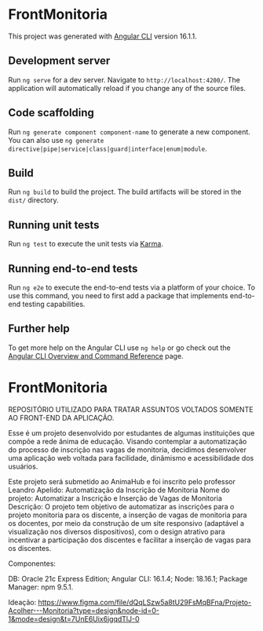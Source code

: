 # FrontMonitoria

This project was generated with [Angular CLI](https://github.com/angular/angular-cli) version 16.1.1.

## Development server

Run `ng serve` for a dev server. Navigate to `http://localhost:4200/`. The application will automatically reload if you change any of the source files.

## Code scaffolding

Run `ng generate component component-name` to generate a new component. You can also use `ng generate directive|pipe|service|class|guard|interface|enum|module`.

## Build

Run `ng build` to build the project. The build artifacts will be stored in the `dist/` directory.

## Running unit tests

Run `ng test` to execute the unit tests via [Karma](https://karma-runner.github.io).

## Running end-to-end tests

Run `ng e2e` to execute the end-to-end tests via a platform of your choice. To use this command, you need to first add a package that implements end-to-end testing capabilities.

## Further help

To get more help on the Angular CLI use `ng help` or go check out the [Angular CLI Overview and Command Reference](https://angular.io/cli) page.

# FrontMonitoria

REPOSITÓRIO UTILIZADO PARA TRATAR ASSUNTOS VOLTADOS SOMENTE AO FRONT-END DA APLICAÇÃO.


Esse é um projeto desenvolvido por estudantes de algumas instituições que compõe a rede ânima de educação. Visando contemplar a automatização do processo de inscrição nas vagas de monitoria, decidimos desenvolver uma aplicação web voltada para facilidade, dinâmismo e acessibilidade dos usuários.

Este projeto será submetido ao AnimaHub e foi inscrito pelo professor Leandro Apelido: Automatização da Inscrição de Monitoria Nome do projeto: Automatizar a Inscrição e Inserção de Vagas de Monitoria Descrição: O projeto tem objetivo de automatizar as inscrições para o projeto monitoria para os discente, a inserção de vagas de monitoria para os docentes, por meio da construção de um site responsivo (adaptável a visualização nos diversos dispositivos), com o design atrativo para incentivar a participação dos discentes e facilitar a inserção de vagas para os discentes.

Componentes:

DB: Oracle 21c Express Edition; Angular CLI: 16.1.4; Node: 18.16.1; Package Manager: npm 9.5.1.

Ideação: https://www.figma.com/file/dQqLSzw5a8tU29FsMqBFna/Projeto-Acolher---Monitoria?type=design&node-id=0-1&mode=design&t=7UnE6Uix6jgqdTlJ-0
